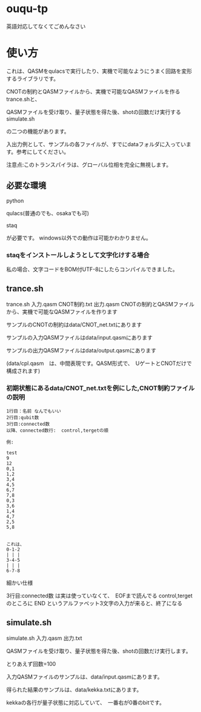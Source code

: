 # ouqu-tp

英語対応してなくてごめんなさい

# 使い方

これは、QASMをqulacsで実行したり、実機で可能なようにうまく回路を変形するライブラリです。


CNOTの制約とQASMファイルから、実機で可能なQASMファイルを作るtrance.shと、

QASMファイルを受け取り、量子状態を得た後、shotの回数だけ実行するsimulate.sh

の二つの機能があります。

入出力例として、サンプルの各ファイルが、すでにdataフォルダに入っています。参考にしてください。

注意点:このトランスパイラは、グローバル位相を完全に無視します。

## 必要な環境
python

qulacs(普通のでも、osakaでも可)

staq

が必要です。
windows以外での動作は可能かわかりません。

### staqをインストールしようとして文字化けする場合
私の場合、文字コードをBOM付UTF-8にしたらコンパイルできました。

## trance.sh

trance.sh 入力.qasm CNOT制約.txt 出力.qasm
CNOTの制約とQASMファイルから、実機で可能なQASMファイルを作ります

サンプルのCNOTの制約はdata/CNOT_net.txtにあります

サンプルの入力QASMファイルはdata/input.qasmにあります

サンプルの出力QASMファイルはdata/output.qasmにあります

(data/cpl.qasm　は、中間表現です。QASM形式で、　UゲートとCNOTだけで構成されます)

### 初期状態にあるdata/CNOT_net.txtを例にした,CNOT制約ファイルの説明

```
1行目：名前 なんでもいい
2行目:qubit数
3行目:connected数
以降、connected数行:  control,tergetの順

例:

test
9
12
0,1
1,2
3,4
4,5
6,7
7,8
0,3
3,6
1,4
4,7
2,5
5,8


これは、
0-1-2
| | |
3-4-5
| | |
6-7-8
```
細かい仕様

3行目:connected数 は実は使っていなくて、　EOFまで読んでる
control,tergetのところに END というアルファベット3文字の入力が来ると、終了になる

## simulate.sh

simulate.sh 入力.qasm 出力.txt

QASMファイルを受け取り、量子状態を得た後、shotの回数だけ実行します。

とりあえず回数=100

入力QASMファイルのサンプルは、data/input.qasmにあります。

得られた結果のサンプルは、data/kekka.txtにあります。

kekkaの各行が量子状態に対応していて、　一番右が0番のbitです。

